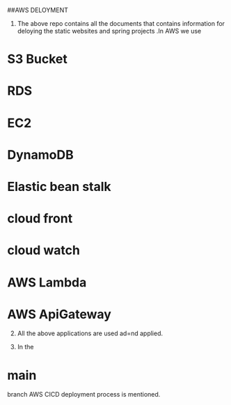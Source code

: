 ##AWS DELOYMENT

1. The above repo contains all the documents that contains information for deloying the static websites and spring projects .In AWS we use
# S3 Bucket
# RDS 
# EC2
# DynamoDB
# Elastic bean stalk
# cloud front
# cloud watch
# AWS Lambda
# AWS ApiGateway

2. All the above applications are used ad=nd applied. 

3. In the
 # main 
branch AWS CICD deployment process is mentioned.

